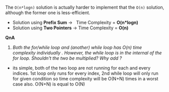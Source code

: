 The `O(n*logn)` solution is actually harder to implement that the `O(n)` solution, although the former one is less-efficient.
​
* Solution using **Prefix Sum** ->   Time Complexity = **O(n*logn)**
* Solution using **Two Pointers**  ->  Time Complexity = **O(n)**

**QnA**
1. *Both the for/while loop and (another) while loop has O(n) time complexity individually . However, the while loop is in the internal of the for loop. Shouldn't the two be multiplied?
Why add ?*
* its simple, both of the two loop are not running for each and every indices. 1st loop only runs for every index, 2nd while loop will only run for given condition so time complexity will be O(N+N) times in a worst case also. O(N+N) is equal to O(N)
